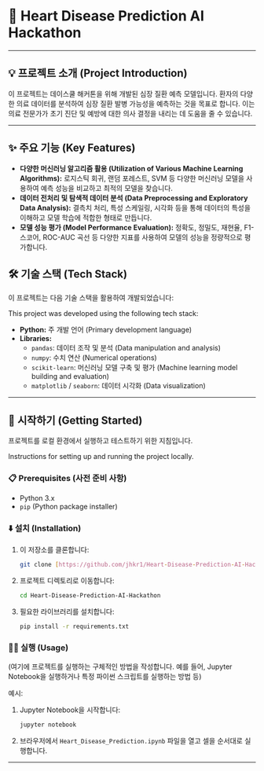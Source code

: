 # 💖 Heart Disease Prediction AI Hackathon

---

## 💡 프로젝트 소개 (Project Introduction)

이 프로젝트는 데이스쿨 해커톤을 위해 개발된 심장 질환 예측 모델입니다. 환자의 다양한 의료 데이터를 분석하여 심장 질환 발병 가능성을 예측하는 것을 목표로 합니다.
이는 의료 전문가가 초기 진단 및 예방에 대한 의사 결정을 내리는 데 도움을 줄 수 있습니다.

---

## ✨ 주요 기능 (Key Features)

* **다양한 머신러닝 알고리즘 활용 (Utilization of Various Machine Learning Algorithms):** 로지스틱 회귀, 랜덤 포레스트, SVM 등 다양한 머신러닝 모델을 사용하여 예측 성능을 비교하고 최적의 모델을 찾습니다.
* **데이터 전처리 및 탐색적 데이터 분석 (Data Preprocessing and Exploratory Data Analysis):** 결측치 처리, 특성 스케일링, 시각화 등을 통해 데이터의 특성을 이해하고 모델 학습에 적합한 형태로 만듭니다.
* **모델 성능 평가 (Model Performance Evaluation):** 정확도, 정밀도, 재현율, F1-스코어, ROC-AUC 곡선 등 다양한 지표를 사용하여 모델의 성능을 정량적으로 평가합니다.

## 🛠️ 기술 스택 (Tech Stack)

이 프로젝트는 다음 기술 스택을 활용하여 개발되었습니다:

This project was developed using the following tech stack:

* **Python:** 주 개발 언어 (Primary development language)
* **Libraries:**
    * `pandas`: 데이터 조작 및 분석 (Data manipulation and analysis)
    * `numpy`: 수치 연산 (Numerical operations)
    * `scikit-learn`: 머신러닝 모델 구축 및 평가 (Machine learning model building and evaluation)
    * `matplotlib` / `seaborn`: 데이터 시각화 (Data visualization)

---
## 🚀 시작하기 (Getting Started)

프로젝트를 로컬 환경에서 실행하고 테스트하기 위한 지침입니다.

Instructions for setting up and running the project locally.

### 📋 Prerequisites (사전 준비 사항)

* Python 3.x
* `pip` (Python package installer)

### ⬇️ 설치 (Installation)

1.  이 저장소를 클론합니다:
    ```bash
    git clone [https://github.com/jhkr1/Heart-Disease-Prediction-AI-Hackathon.git](https://github.com/jhkr1/Heart-Disease-Prediction-AI-Hackathon.git)
    ```
2.  프로젝트 디렉토리로 이동합니다:
    ```bash
    cd Heart-Disease-Prediction-AI-Hackathon
    ```
3.  필요한 라이브러리를 설치합니다:
    ```bash
    pip install -r requirements.txt
    ```

### 🏃‍♂️ 실행 (Usage)

(여기에 프로젝트를 실행하는 구체적인 방법을 작성합니다. 예를 들어, Jupyter Notebook을 실행하거나 특정 파이썬 스크립트를 실행하는 방법 등)

예시:

1.  Jupyter Notebook을 시작합니다:
    ```bash
    jupyter notebook
    ```
2.  브라우저에서 `Heart_Disease_Prediction.ipynb` 파일을 열고 셀을 순서대로 실행합니다.

---
